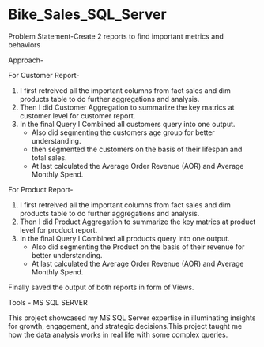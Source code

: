 # Bike_Sales_SQL_Server

Problem Statement-Create 2 reports to find important metrics and behaviors
  
Approach-

For Customer Report-

1) I first retreived all the important columns from fact sales and dim products table to do further aggregations and analysis.
2) Then I did Customer Aggregation to summarize the key matrics at customer level for customer report.
3) In the final Query I Combined all customers query into one output.
   - Also did segmenting the customers age group for better understanding.
   - then segmented the customers on the basis of their lifespan and total sales.
   - At last calculated the Average Order Revenue (AOR) and Average Monthly Spend.

For Product Report-

1) I first retreived all the important columns from fact sales and dim products table to do further aggregations and analysis.
2) Then I did Product Aggregation to summarize the key matrics at product level for product report.
3) In the final Query I Combined all products query into one output.
   - Also did segmenting the Product on the basis of their revenue for better understanding.
   - At last calculated the Average Order Revenue (AOR) and Average Monthly Spend.

Finally saved the output of both reports in form of Views.

Tools - MS SQL SERVER

This project showcased my MS SQL Server expertise in illuminating insights for growth, engagement, and strategic decisions.This project taught me how the data analysis works in real life with some complex queries.
